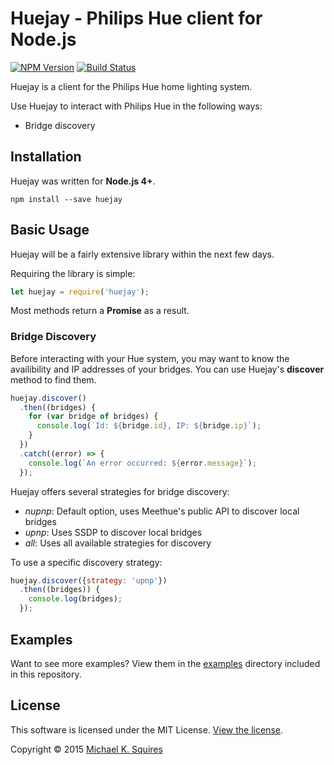 # Huejay - Philips Hue client for Node.js

[![NPM Version](https://badge.fury.io/js/huejay.svg)](https://www.npmjs.com/package/huejay)
[![Build Status](https://api.travis-ci.org/sqmk/huejay.svg?branch=master)](https://travis-ci.org/sqmk/huejay)

Huejay is a client for the Philips Hue home lighting system.

Use Huejay to interact with Philips Hue in the following ways:
* Bridge discovery

## Installation

Huejay was written for **Node.js 4+**.

`npm install --save huejay`

## Basic Usage

Huejay will be a fairly extensive library within the next few days.

Requiring the library is simple:

```js
let huejay = require('huejay');
```

Most methods return a **Promise** as a result.

### Bridge Discovery

Before interacting with your Hue system, you may want to know the availibility
and IP addresses of your bridges. You can use Huejay's **discover** method to find
them.

```js
huejay.discover()
  .then((bridges) {
    for (var bridge of bridges) {
      console.log(`Id: ${bridge.id}, IP: ${bridge.ip}`);
    }
  })
  .catch((error) => {
    console.log(`An error occurred: ${error.message}`);
  });
```

Huejay offers several strategies for bridge discovery:
* *nupnp*: Default option, uses Meethue's public API to discover local bridges
* *upnp*: Uses SSDP to discover local bridges
* *all*: Uses all available strategies for discovery

To use a specific discovery strategy:

```js
huejay.discover({strategy: 'upnp'})
  .then((bridges)) {
    console.log(bridges);
  });
```

## Examples

Want to see more examples? View them in the [examples](examples) directory included
in this repository.

## License

This software is licensed under the MIT License. [View the license](LICENSE).

Copyright © 2015 [Michael K. Squires](http://sqmk.com)